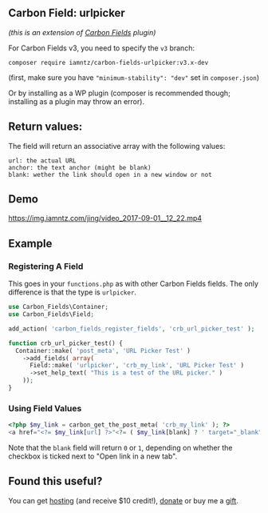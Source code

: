 ## Carbon Field: urlpicker

_(this is an extension of [Carbon Fields](http://carbonfields.net/) plugin)_

For Carbon Fields v3, you need to specify the `v3` branch:

```cli
composer require iamntz/carbon-fields-urlpicker:v3.x-dev
```

(first, make sure you have `"minimum-stability": "dev"` set in `composer.json`)

Or by installing as a WP plugin (composer is recommended though; installing as a plugin may throw an error).

## Return values:
The field will return an associative array with the following values:

```
url: the actual URL
anchor: the text anchor (might be blank)
blank: wether the link should open in a new window or not
```

## Demo

https://img.iamntz.com/jing/video_2017-09-01__12_22.mp4

## Example

### Registering A Field
This goes in your `functions.php` as with other Carbon Fields fields. The only difference is that the type is `urlpicker`.

```php
use Carbon_Fields\Container;
use Carbon_Fields\Field;

add_action( 'carbon_fields_register_fields', 'crb_url_picker_test' );

function crb_url_picker_test() {
  Container::make( 'post_meta', 'URL Picker Test' )
    ->add_fields( array(
      Field::make( 'urlpicker', 'crb_my_link', 'URL Picker Test' )
      ->set_help_text( "This is a test of the URL picker." )
    ));
}
```

### Using Field Values

```php
<?php $my_link = carbon_get_the_post_meta( 'crb_my_link' ); ?>
<a href="<?= $my_link[url] ?>"<?= ( $my_link[blank] ? ' target="_blank"' : '') ?>><?= $my_link[anchor] ?></a>
```

Note that the `blank` field will return `0` or `1`, depending on whether the checkbox is ticked next to "Open link in a new tab".

## Found this useful?

You can get [hosting](https://m.do.co/c/c95a44d0e992) (and receive $10 credit!), [donate](https://www.paypal.me/iamntz) or buy me a [gift](http://iamntz.com/wishlist).

